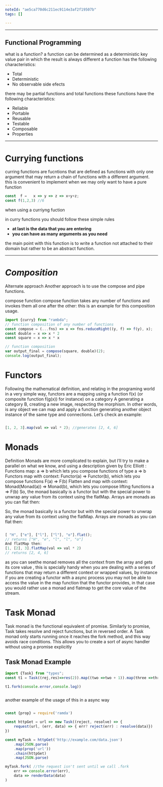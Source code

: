 ```yaml
---
noteId: "ae5ca770d6c211ec9114e3af2f19507b"
tags: []

---
```


---
## **Functional Programming**


what is a function?
a function can be determined as a deterministic key value pair in which the result is always different
a function has the following characteristics:

* Total
* Deterministic
* No observable side efects

there may be partial functions and total functions
these functions have the following characteristics:
* Reliable
* Portable
* Reusable
* Testable
* Composable
* Properties

---
# Currying functions
curring functions are fucntions that are defined as functions with only one argument that may return a chain of functions with a different argument. this is convenient to implement when we may only want to have a pure function

```javascript
const  f =   x => y => z => x+y+z;
const f(1,2,3) //6
```
when using a curriyng fuction

in curry functions you should follow these simple rules

* **at last is the data that you are entering**
* **you can have as many arguments as you need**

the main point with this function is to write a function not attached to their domain but rather to be an abstract function.

---
# *Composition*
Alternate approach
Another approach is to use the compose and pipe functions.

compose function
compose function takes any number of functions and invokes them all one after the other:
this is an example for this composition usage.
```javascript
import {curry} from "rambda";
// function composition of any number of functions
const compose = (...fns) => x => fns.reduceRight((y, f) => f(y), x); 
const double = x => x * 2
const square = x => x * x

// function composition
var output_final = compose(square, double)(2);
console.log(output_final);
```

# Functors
Following the mathematical definition, and relating in the programing world in a very simple way, functors are a mapping using a function f(x) (or composite function f(g(x)) for instance) on a category A generating a category B, creating a new image, respecting the morphism. In other words, is any object we can map and apply a function generating another object instance of the same type and connections.
Let’s check an example:



```javascript

[1, 2, 3].map(val => val * 2); //generates [2, 4, 6]


```

# Monads
Definition
Monads are more complicated to explain, but I’ll try to make a parallel on what we know, and using a description given by 
Eric Elliott
:
Functions map: a => b which lets you compose functions of type a => b
Functors map with context: Functor(a) => Functor(b), which lets you compose functions F(a) => F(b)
Flatten and map with context: Monad(Monad(a)) => Monad(b), which lets you compose lifting functions a => F(b)
So, the monad basically is a functor but with the special power to unwrap any value from its context using the flatMap. Arrays are monads as you can flat then:

So, the monad basically is a functor but with the special power to unwrap any value from its context using the flatMap. Arrays are monads as you can flat then:


```javascript

[ "H", ["e"], ["l"], ["l"], "o"].flat();
// returns ["H", "e", "l", "l", "o"]
And flatMap then:
[1, [2], 3].flatMap(val => val * 2)
// returns [2, 4, 6]

```
as you can seethe monad removes all the context from the array and gets its core value , this is specially handy when you are dealing with a series of functions that may return a different context or wrapped values, by instance if you are creating a functor with a async process you may not be able to access the value in the map function that the functor provides, in that case you would rather use a monad and flatmap to get the core value of the stream.

# Task Monad

Task monad is the functional equivalent of promise. Similarly to promise, Task takes resolve and reject functions, but in reversed order. A Task monad only starts running once it reaches the fork method, and this way avoids race conditions. This allows you to create a sort of async handler without using a promise explicitly

## Task Monad Example

```javascript
import {Task} from "types";
const t1 = Task((rej,res)=>res(2)).map((two =>two + 1)).map(three =>three *2))

t1.fork(console.error,console.log))



```
another example of the usage of this in a async way
```javascript

const {prop} = require('ramda')

const httpGet = url => new Task((reject, resolve) => {
    request(url, (err, data) => { err? reject(err) : resolve(data)})
})

const myTask = httpGet('http://example.com/data.json')
    .map(JSON.parse)
    .map(prop('url'))
    .chain(httpGet)
    .map(JSON.parse)

myTask.fork( //the request isn't sent until we call .fork
    err => console.error(err),
    data => renderData(data)
)

```




